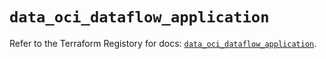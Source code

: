 # `data_oci_dataflow_application`

Refer to the Terraform Registory for docs: [`data_oci_dataflow_application`](https://registry.terraform.io/providers/oracle/oci/6.18.0/docs/data-sources/dataflow_application).
